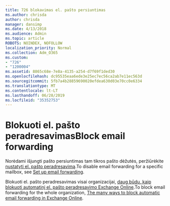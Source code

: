 ```yaml
---
title: 726 blokavimas el. pašto persiuntimas
ms.author: chrisda
author: chrisda
manager: dansimp
ms.date: 4/13/2018
ms.audience: Admin
ms.topic: article
ROBOTS: NOINDEX, NOFOLLOW
localization_priority: Normal
ms.collection: Adm_O365
ms.custom:
- "726"
- "1200004"
ms.assetid: 8865c68e-7e8a-4135-a254-d7f69f1ded30
ms.openlocfilehash: dc95535eaa6ede3e25ec7ec56ca2ab7e11ec563d
ms.sourcegitcommit: 5fb7a4b28859690020efdea630d03e70cc0e6334
ms.translationtype: MT
ms.contentlocale: lt-LT
ms.lasthandoff: 06/28/2019
ms.locfileid: "35352753"
---
```

# <a name="block-email-forwarding"></a><span data-ttu-id="c0e30-102">Blokuoti el. pašto peradresavimas</span><span class="sxs-lookup"><span data-stu-id="c0e30-102">Block email forwarding</span></span>

<span data-ttu-id="c0e30-103">Norėdami išjungti pašto persiuntimas tam tikros pašto dėžutės, peržiūrėkite [nustatyti el. pašto peradresavimą](https://support.office.com/client/15abf81d-5c5d-49da-ac81-1b4daa1809f6).</span><span class="sxs-lookup"><span data-stu-id="c0e30-103">To disable email forwarding for a specific mailbox, see [Set up email forwarding](https://support.office.com/client/15abf81d-5c5d-49da-ac81-1b4daa1809f6).</span></span>

<span data-ttu-id="c0e30-104">Blokuoti el. pašto peradresavimas visai organizacijai, [daug būdų, kaip blokuoti automatinį el. pašto peradresavimo Exchange Online](https://blogs.technet.microsoft.com/exchange/2017/12/22/the-many-ways-to-block-automatic-email-forwarding-in-exchange-online/).</span><span class="sxs-lookup"><span data-stu-id="c0e30-104">To block email forwarding for the whole organization, [The many ways to block automatic email forwarding in Exchange Online](https://blogs.technet.microsoft.com/exchange/2017/12/22/the-many-ways-to-block-automatic-email-forwarding-in-exchange-online/).</span></span>

